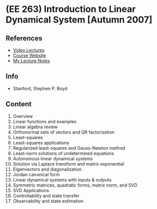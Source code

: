 # (EE 263) Introduction to Linear Dynamical System [Autumn 2007]

## References
* [Video Lectures](https://www.youtube.com/playlist?list=PL06960BA52D0DB32B)
* [Course Website](https://see.stanford.edu/Course/EE263)
* [My Lecture Notes](https://github.com/notebook-org/Mathematics/tree/master/LinearDynamicalSystem)

## Info
- Stanford, Stephen P. Boyd

## Content
1. Overview
2. Linear functions and examples
3. Linear algebra review
4. Orthonormal sets of vectors and QR factorization
5. Least-squares
6. Least-squares applications
7. Regularized least-squares and Gauss-Newton method
8. Least-norm solutions of undetermined equations
9. Autonomous linear dynamical systems
10. Solution via Laplace transform and matrix exponential
11. Eigenvectors and diagonalization
12. Jordan canonical form
13. Linear dynamical systems with inputs & outputs
14. Symmetric matrices, quadratic forms, matrix norm, and SVD
15. SVD Applications
16. Controllability and state transfer
17. Observability and state estimation
